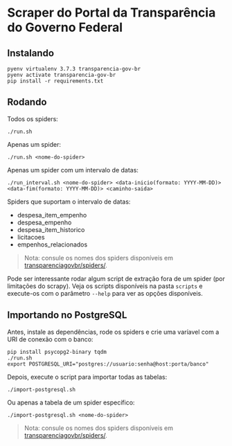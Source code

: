 # Scraper do Portal da Transparência do Governo Federal

## Instalando

```shell
pyenv virtualenv 3.7.3 transparencia-gov-br
pyenv activate transparencia-gov-br
pip install -r requirements.txt
```

## Rodando

Todos os spiders:

```shell
./run.sh
```

Apenas um spider:

```shell
./run.sh <nome-do-spider>
```

Apenas um spider com um intervalo de datas:
```shell
./run_interval.sh <nome-do-spider> <data-inicio(formato: YYYY-MM-DD)> <data-fim(formato: YYYY-MM-DD)> <caminho-saida>
```
Spiders que suportam o intervalo de datas:
- despesa_item_empenho
- despesa_empenho
- despesa_item_historico
- licitacoes
- empenhos_relacionados


> Nota: consule os nomes dos spiders disponíveis em
> [transparenciagovbr/spiders/](transparenciagovbr/spiders/]).

Pode ser interessante rodar algum script de extração fora de um spider (por
limitações do scrapy). Veja os scripts disponíveis na pasta `scripts` e
execute-os com o parâmetro `--help` para ver as opções disponíveis.


## Importando no PostgreSQL

Antes, instale as dependências, rode os spiders e crie uma varíavel com a URI
de conexão com o banco:

```shell
pip install psycopg2-binary tqdm
./run.sh
export POSTGRESQL_URI="postgres://usuario:senha@host:porta/banco"
```

Depois, execute o script para importar todas as tabelas:


```shell
./import-postgresql.sh
```

Ou apenas a tabela de um spider específico:

```shell
./import-postgresql.sh <nome-do-spider>
```

> Nota: consule os nomes dos spiders disponíveis em
> [transparenciagovbr/spiders/](transparenciagovbr/spiders/]).
